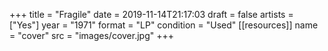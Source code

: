 +++
title = "Fragile"
date = 2019-11-14T21:17:03
draft = false
artists = ["Yes"]
year = "1971"
format = "LP"
condition = "Used"
[[resources]]
  name = "cover"
  src = "images/cover.jpg"
+++
